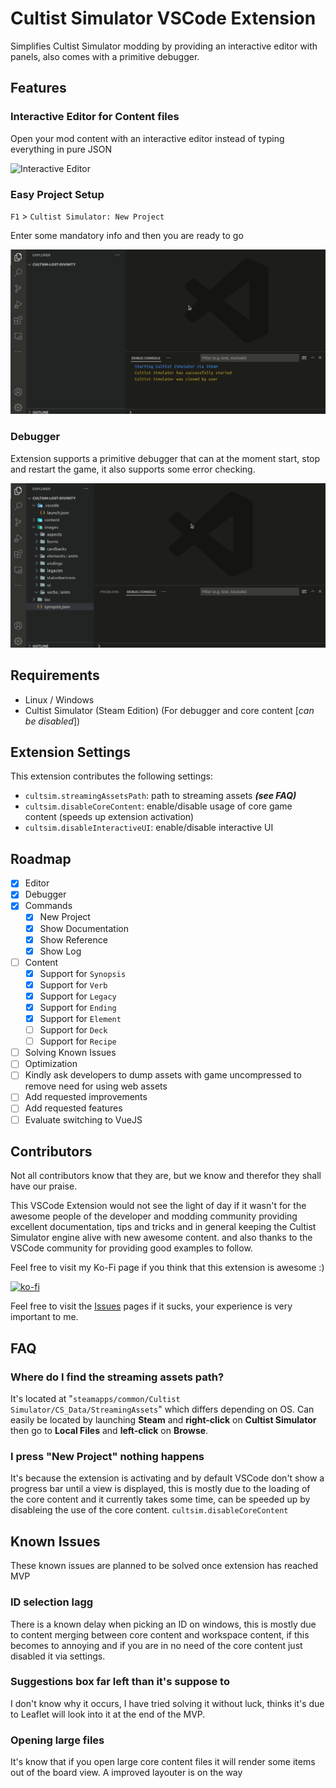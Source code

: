 # Cultist Simulator VSCode Extension

Simplifies Cultist Simulator modding by providing an interactive editor with panels, also comes with a primitive debugger.

## Features

### Interactive Editor for Content files
Open your mod content with an interactive editor instead of typing everything in pure JSON

![Interactive Editor](media/readme/editor.gif)

### Easy Project Setup

`F1` > `Cultist Simulator: New Project`

Enter some mandatory info and then you are ready to go

![Easy Setup](media/readme/easy-setup.gif)

### Debugger
Extension supports a primitive debugger that can at the moment start, stop and restart the game, it also supports some error checking.

![Debugger](media/readme/debugger.gif)

## Requirements

* Linux / Windows
* Cultist Simulator (Steam Edition) (For debugger and core content [*can be disabled*])

## Extension Settings

This extension contributes the following settings:

* `cultsim.streamingAssetsPath`: path to streaming assets ***(see FAQ)***
* `cultsim.disableCoreContent`: enable/disable usage of core game content (speeds up extension activation)
* `cultsim.disableInteractiveUI`: enable/disable interactive UI

## Roadmap

* [x] Editor
* [x] Debugger
* [x] Commands
  * [x] New Project
  * [x] Show Documentation
  * [x] Show Reference
  * [x] Show Log
* [ ] Content
  * [x] Support for `Synopsis`
  * [x] Support for `Verb`
  * [x] Support for `Legacy`
  * [x] Support for `Ending`
  * [x] Support for `Element`
  * [ ] Support for `Deck`
  * [ ] Support for `Recipe`
* [ ] Solving Known Issues
* [ ] Optimization
* [ ] Kindly ask developers to dump assets with game uncompressed to remove need for using web assets
* [ ] Add requested improvements
* [ ] Add requested features
* [ ] Evaluate switching to VueJS

## Contributors
Not all contributors know that they are, but we know and therefor they shall have our praise.

This VSCode Extension would not see the light of day if it wasn't for the awesome people of the developer and modding
community providing excellent documentation, tips and tricks and in general keeping the Cultist Simulator
engine alive with new awesome content. and also thanks to the VSCode community for providing good examples to follow.


Feel free to visit my Ko-Fi page if you think that this extension is awesome :)

[![ko-fi](https://ko-fi.com/img/githubbutton_sm.svg)](https://ko-fi.com/T6T0AST2M)

Feel free to visit the [Issues]([da](https://github.com/Tiinusen/vscode-cultsim/issues)) pages if it sucks, your experience is very important to me.

## FAQ

### Where do I find the streaming assets path?

It's located at "`steamapps/common/Cultist Simulator/CS_Data/StreamingAssets`" which differs depending on OS.
Can easily be located by launching **Steam** and **right-click** on **Cultist Simulator** then go to
**Local Files** and **left-click** on **Browse**.

### I press "New Project" nothing happens

It's because the extension is activating and by default VSCode don't show a progress bar until a view is displayed,
this is mostly due to the loading of the core content and it currently takes some time, can be speeded up by disableing
the use of the core content. `cultsim.disableCoreContent`

## Known Issues

These known issues are planned to be solved once extension has reached MVP

### ID selection lagg
There is a known delay when picking an ID on windows, this is mostly due to content merging between
core content and workspace content, if this becomes to annoying and if you are in no need of the core content
just disabled it via settings.

### Suggestions box far left than it's suppose to
I don't know why it occurs, I have tried solving it without luck, thinks it's due to Leaflet will look into it at the end of the MVP.

### Opening large files
It's know that if you open large core content files it will render some items out of the board view.
A improved layouter is on the way